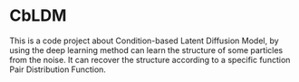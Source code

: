 # CbLDM
This is a code project about Condition-based Latent Diffusion Model, by using the deep learning method can learn the structure of some particles from the noise. It can recover the structure according to a specific function Pair Distribution Function.
